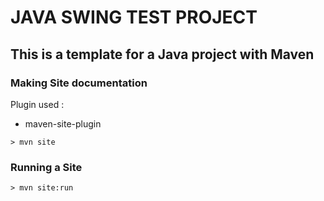 # JAVA SWING TEST PROJECT

## This is a template for a Java project with Maven

### Making Site documentation
Plugin used :
- maven-site-plugin

```shell
> mvn site
```
### Running a Site

```shell
> mvn site:run
```